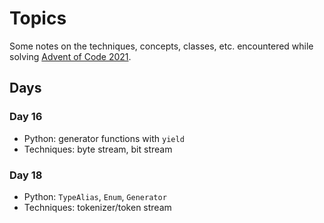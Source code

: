 # Topics

Some notes on the techniques, concepts, classes, etc. encountered while solving [Advent of Code 2021](https://adventofcode.com/2021).

## Days

### Day 16
* Python: generator functions with `yield`
* Techniques: byte stream, bit stream

### Day 18
* Python: `TypeAlias`, `Enum`, `Generator`
* Techniques: tokenizer/token stream
